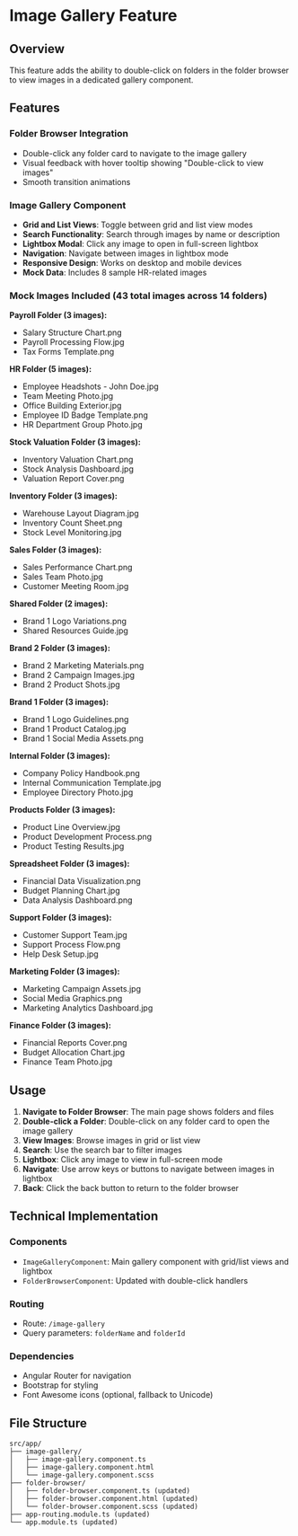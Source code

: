 # Image Gallery Feature

## Overview
This feature adds the ability to double-click on folders in the folder browser to view images in a dedicated gallery component.

## Features

### Folder Browser Integration
- Double-click any folder card to navigate to the image gallery
- Visual feedback with hover tooltip showing "Double-click to view images"
- Smooth transition animations

### Image Gallery Component
- **Grid and List Views**: Toggle between grid and list view modes
- **Search Functionality**: Search through images by name or description
- **Lightbox Modal**: Click any image to open in full-screen lightbox
- **Navigation**: Navigate between images in lightbox mode
- **Responsive Design**: Works on desktop and mobile devices
- **Mock Data**: Includes 8 sample HR-related images

### Mock Images Included (43 total images across 14 folders)

**Payroll Folder (3 images):**
- Salary Structure Chart.png
- Payroll Processing Flow.jpg
- Tax Forms Template.png

**HR Folder (5 images):**
- Employee Headshots - John Doe.jpg
- Team Meeting Photo.jpg
- Office Building Exterior.jpg
- Employee ID Badge Template.png
- HR Department Group Photo.jpg

**Stock Valuation Folder (3 images):**
- Inventory Valuation Chart.png
- Stock Analysis Dashboard.jpg
- Valuation Report Cover.png

**Inventory Folder (3 images):**
- Warehouse Layout Diagram.jpg
- Inventory Count Sheet.png
- Stock Level Monitoring.jpg

**Sales Folder (3 images):**
- Sales Performance Chart.png
- Sales Team Photo.jpg
- Customer Meeting Room.jpg

**Shared Folder (2 images):**
- Brand 1 Logo Variations.png
- Shared Resources Guide.jpg

**Brand 2 Folder (3 images):**
- Brand 2 Marketing Materials.png
- Brand 2 Campaign Images.jpg
- Brand 2 Product Shots.jpg

**Brand 1 Folder (3 images):**
- Brand 1 Logo Guidelines.png
- Brand 1 Product Catalog.jpg
- Brand 1 Social Media Assets.png

**Internal Folder (3 images):**
- Company Policy Handbook.png
- Internal Communication Template.jpg
- Employee Directory Photo.jpg

**Products Folder (3 images):**
- Product Line Overview.jpg
- Product Development Process.png
- Product Testing Results.jpg

**Spreadsheet Folder (3 images):**
- Financial Data Visualization.png
- Budget Planning Chart.jpg
- Data Analysis Dashboard.png

**Support Folder (3 images):**
- Customer Support Team.jpg
- Support Process Flow.png
- Help Desk Setup.jpg

**Marketing Folder (3 images):**
- Marketing Campaign Assets.jpg
- Social Media Graphics.png
- Marketing Analytics Dashboard.jpg

**Finance Folder (3 images):**
- Financial Reports Cover.png
- Budget Allocation Chart.jpg
- Finance Team Photo.jpg

## Usage

1. **Navigate to Folder Browser**: The main page shows folders and files
2. **Double-click a Folder**: Double-click on any folder card to open the image gallery
3. **View Images**: Browse images in grid or list view
4. **Search**: Use the search bar to filter images
5. **Lightbox**: Click any image to view in full-screen mode
6. **Navigate**: Use arrow keys or buttons to navigate between images in lightbox
7. **Back**: Click the back button to return to the folder browser

## Technical Implementation

### Components
- `ImageGalleryComponent`: Main gallery component with grid/list views and lightbox
- `FolderBrowserComponent`: Updated with double-click handlers

### Routing
- Route: `/image-gallery`
- Query parameters: `folderName` and `folderId`

### Dependencies
- Angular Router for navigation
- Bootstrap for styling
- Font Awesome icons (optional, fallback to Unicode)

## File Structure
```
src/app/
├── image-gallery/
│   ├── image-gallery.component.ts
│   ├── image-gallery.component.html
│   └── image-gallery.component.scss
├── folder-browser/
│   ├── folder-browser.component.ts (updated)
│   ├── folder-browser.component.html (updated)
│   └── folder-browser.component.scss (updated)
├── app-routing.module.ts (updated)
└── app.module.ts (updated)
```

